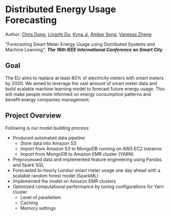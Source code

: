 # Distributed Energy Usage Forecasting
Author: [Chris Dong](https://github.com/dongchris), [Lingzhi Du](https://github.com/LenzDu), [Kyna Ji](https://github.com/feiran-kyna-ji), [Amber Song](https://github.com/ambersongzz), [Vanessa Zheng](https://github.com/VZ0624)
  
"Forecasting Smart Meter Energy Usage using Distributed Systems and Machine Learning". ***The 16th IEEE International Conference on Smart City***

## Goal
The EU aims to replace at least 80% of electricity meters with smart meters by 2020. We aimed to leverage the vast amount of smart meter data and build scalable machine learning model to forecast future energy usage. This will make people more informed on energy consumption patterns and benefit energy companies management.

## Project Overview
Following is our model building process:
* Produced automated data pipeline
  - Store data into Amazon S3
  - Import from Amazon S3 to MongoDB running on AWS EC2 instance 
  - Import from MongoDB to Amazon EMR cluster (YARN)
* Preprocessed data and implemented feature engineering using Pandas and Spark SQL
* Forecasted bi-hourly London smart meter usage one day ahead with a scalable random forest model (SparkML)
* Implemented the model on Amazon EMR clusters
* Optimized computational performance by tuning configurations for Yarn cluster
  - Level of parallelism
  - Caching
  - Memory settings


